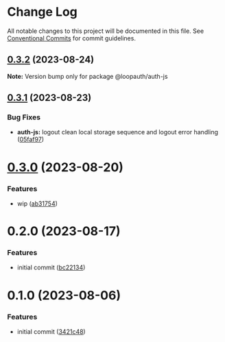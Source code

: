 # Change Log

All notable changes to this project will be documented in this file.
See [Conventional Commits](https://conventionalcommits.org) for commit guidelines.

## [0.3.2](https://github.com/betaly/loopauth-js/compare/@loopauth/auth-js@0.3.1...@loopauth/auth-js@0.3.2) (2023-08-24)

**Note:** Version bump only for package @loopauth/auth-js





## [0.3.1](https://github.com/betaly/loopauth-js/compare/@loopauth/auth-js@0.3.0...@loopauth/auth-js@0.3.1) (2023-08-23)


### Bug Fixes

* **auth-js:** logout clean local storage sequence and logout error handling ([05faf97](https://github.com/betaly/loopauth-js/commit/05faf977ed42576de5987fb913a10034c270c3ee))





# [0.3.0](https://github.com/betaly/loopauth-js/compare/@loopauth/auth-js@0.2.0...@loopauth/auth-js@0.3.0) (2023-08-20)


### Features

* wip ([ab31754](https://github.com/betaly/loopauth-js/commit/ab31754ee965c6a2f7bab7299cc84bfcda3175fe))





# 0.2.0 (2023-08-17)


### Features

* initial commit ([bc22134](https://github.com/betaly/loopauth-js/commit/bc221345d4fd004234c6ebbf44f13dc6790a388f))





# 0.1.0 (2023-08-06)


### Features

* initial commit ([3421c48](https://gitr.net/betaly/loopx/commits/3421c48046c094d0f6e1e68a2fbf35b5facd6736))
